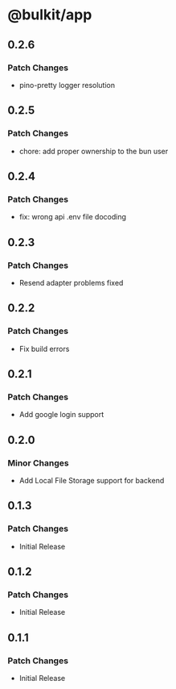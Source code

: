 # @bulkit/app

## 0.2.6

### Patch Changes

- pino-pretty logger resolution

## 0.2.5

### Patch Changes

- chore: add proper ownership to the bun user

## 0.2.4

### Patch Changes

- fix: wrong api .env file docoding

## 0.2.3

### Patch Changes

- Resend adapter problems fixed

## 0.2.2

### Patch Changes

- Fix build errors

## 0.2.1

### Patch Changes

- Add google login support

## 0.2.0

### Minor Changes

- Add Local File Storage support for backend

## 0.1.3

### Patch Changes

- Initial Release

## 0.1.2

### Patch Changes

- Initial Release

## 0.1.1

### Patch Changes

- Initial Release

